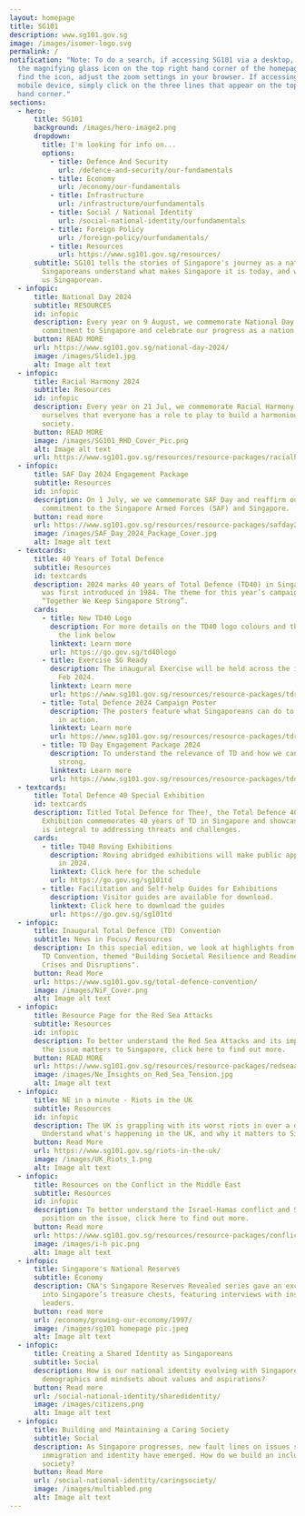 ```yaml
---
layout: homepage
title: SG101
description: www.sg101.gov.sg
image: /images/isomer-logo.svg
permalink: /
notification: "Note: To do a search, if accessing SG101 via a desktop, click on
  the magnifying glass icon on the top right hand corner of the homepage. To
  find the icon, adjust the zoom settings in your browser. If accessing via a
  mobile device, simply click on the three lines that appear on the top right
  hand corner."
sections:
  - hero:
      title: SG101
      background: /images/hero-image2.png
      dropdown:
        title: I'm looking for info on...
        options:
          - title: Defence And Security
            url: /defence-and-security/our-fundamentals
          - title: Economy
            url: /economy/our-fundamentals
          - title: Infrastructure
            url: /infrastructure/ourfundamentals
          - title: Social / National Identity
            url: /social-national-identity/ourfundamentals
          - title: Foreign Policy
            url: /foreign-policy/ourfundamentals/
          - title: Resources
            url: https://www.sg101.gov.sg/resources/
      subtitle: SG101 tells the stories of Singapore's journey as a nation, and helps
        Singaporeans understand what makes Singapore it is today, and what makes
        us Singaporean.
  - infopic:
      title: National Day 2024
      subtitle: RESOURCES
      id: infopic
      description: Every year on 9 August, we commemorate National Day to renew our
        commitment to Singapore and celebrate our progress as a nation.
      button: READ MORE
      url: https://www.sg101.gov.sg/national-day-2024/
      image: /images/Slide1.jpg
      alt: Image alt text
  - infopic:
      title: Racial Harmony 2024
      subtitle: Resources
      id: infopic
      description: Every year on 21 Jul, we commemorate Racial Harmony Day to remind
        ourselves that everyone has a role to play to build a harmonious
        society.
      button: READ MORE
      image: /images/SG101_RHD_Cover_Pic.png
      alt: Image alt text
      url: https://www.sg101.gov.sg/resources/resource-packages/racialharmony2024/
  - infopic:
      title: SAF Day 2024 Engagement Package
      subtitle: Resources
      id: infopic
      description: On 1 July, we we commemorate SAF Day and reaffirm our loyalty and
        commitment to the Singapore Armed Forces (SAF) and Singapore.
      button: read more
      url: https://www.sg101.gov.sg/resources/resource-packages/safday2024/
      image: /images/SAF_Day_2024_Package_Cover.jpg
      alt: Image alt text
  - textcards:
      title: 40 Years of Total Defence
      subtitle: Resources
      id: textcards
      description: 2024 marks 40 years of Total Defence (TD40) in Singapore, since it
        was first introduced in 1984. The theme for this year’s campaign is
        “Together We Keep Singapore Strong”.
      cards:
        - title: New TD40 Logo
          description: For more details on the TD40 logo colours and their usage, click
            the link below
          linktext: Learn more
          url: https://go.gov.sg/td40logo
        - title: Exercise SG Ready
          description: The inaugural Exercise will be held across the island from 15 to 29
            Feb 2024.
          linktext: Learn more
          url: https://www.sg101.gov.sg/resources/resource-packages/tdresources/
        - title: Total Defence 2024 Campaign Poster
          description: The posters feature what Singaporeans can do to put Total Defence
            in action.
          linktext: Learn more
          url: https://www.sg101.gov.sg/resources/resource-packages/tdresources/
        - title: TD Day Engagement Package 2024
          description: To understand the relevance of TD and how we can keep Singapore
            strong.
          linktext: Learn more
          url: https://www.sg101.gov.sg/resources/resource-packages/tdday2024/
  - textcards:
      title: Total Defence 40 Special Exhibition
      id: textcards
      description: Titled Total Defence for Thee!, the Total Defence 40 Special
        Exhibition commemorates 40 years of TD in Singapore and showcases how TD
        is integral to addressing threats and challenges.
      cards:
        - title: TD40 Roving Exhibitions
          description: Roving abridged exhibitions will make public appearances islandwide
            in 2024.
          linktext: Click here for the schedule
          url: https://go.gov.sg/sg101td
        - title: Facilitation and Self-help Guides for Exhibitions
          description: Visitor guides are available for download.
          linktext: Click here to download the guides
          url: https://go.gov.sg/sg101td
  - infopic:
      title: Inaugural Total Defence (TD) Convention
      subtitle: News in Focus/ Resources
      description: In this special edition, we look at highlights from the inaugural
        TD Convention, themed "Building Societal Resilience and Readiness in
        Crises and Disruptions".
      button: Read More
      url: https://www.sg101.gov.sg/total-defence-convention/
      image: /images/NiF_Cover.png
      alt: Image alt text
  - infopic:
      title: Resource Page for the Red Sea Attacks
      subtitle: Resources
      id: infopic
      description: To better understand the Red Sea Attacks and its impacts, and why
        the issue matters to Singapore, click here to find out more.
      button: READ MORE
      url: https://www.sg101.gov.sg/resources/resource-packages/redseaattacks/
      image: /images/Ne_Insights_on_Red_Sea_Tension.jpg
      alt: Image alt text
  - infopic:
      title: NE in a minute - Riots in the UK
      subtitle: Resources
      id: infopic
      description: The UK is grappling with its worst riots in over a decade.
        Understand what's happening in the UK, and why it matters to Singapore.
      button: Read More
      url: https://www.sg101.gov.sg/riots-in-the-uk/
      image: /images/UK_Riots_1.png
      alt: Image alt text
  - infopic:
      title: Resources on the Conflict in the Middle East
      subtitle: Resources
      id: infopic
      description: To better understand the Israel-Hamas conflict and Singapore’s
        position on the issue, click here to find out more.
      button: Read more
      url: https://www.sg101.gov.sg/resources/resource-packages/conflictmiddleeast/
      image: /images/i-h pic.png
      alt: Image alt text
  - infopic:
      title: Singapore's National Reserves
      subtitle: Economy
      description: CNA's Singapore Reserves Revealed series gave an exclusive peek
        into Singapore’s treasure chests, featuring interviews with insiders and
        leaders.
      button: read more
      url: /economy/growing-our-economy/1997/
      image: /images/sg101 homepage pic.jpeg
      alt: Image alt text
  - infopic:
      title: Creating a Shared Identity as Singaporeans
      subtitle: Social
      description: How is our national identity evolving with Singapore’s changing
        demographics and mindsets about values and aspirations?
      button: Read more
      url: /social-national-identity/sharedidentity/
      image: /images/citizens.png
      alt: Image alt text
  - infopic:
      title: Building and Maintaining a Caring Society
      subtitle: Social
      description: As Singapore progresses, new fault lines on issues such as class,
        immigration and identity have emerged. How do we build an inclusive
        society?
      button: Read More
      url: /social-national-identity/caringsociety/
      image: /images/multiabled.png
      alt: Image alt text
---
```

